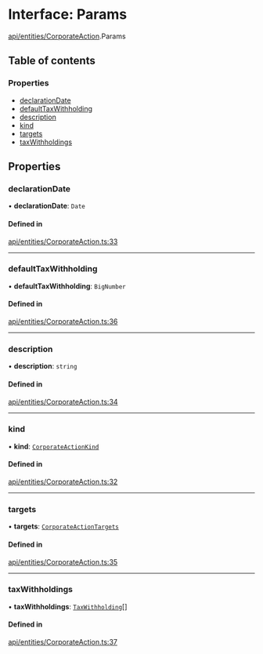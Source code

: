 # Interface: Params

[api/entities/CorporateAction](../wiki/api.entities.CorporateAction).Params

## Table of contents

### Properties

- [declarationDate](../wiki/api.entities.CorporateAction.Params#declarationdate)
- [defaultTaxWithholding](../wiki/api.entities.CorporateAction.Params#defaulttaxwithholding)
- [description](../wiki/api.entities.CorporateAction.Params#description)
- [kind](../wiki/api.entities.CorporateAction.Params#kind)
- [targets](../wiki/api.entities.CorporateAction.Params#targets)
- [taxWithholdings](../wiki/api.entities.CorporateAction.Params#taxwithholdings)

## Properties

### declarationDate

• **declarationDate**: `Date`

#### Defined in

[api/entities/CorporateAction.ts:33](https://github.com/PolymathNetwork/polymesh-sdk/blob/c37bc05d/src/api/entities/CorporateAction.ts#L33)

___

### defaultTaxWithholding

• **defaultTaxWithholding**: `BigNumber`

#### Defined in

[api/entities/CorporateAction.ts:36](https://github.com/PolymathNetwork/polymesh-sdk/blob/c37bc05d/src/api/entities/CorporateAction.ts#L36)

___

### description

• **description**: `string`

#### Defined in

[api/entities/CorporateAction.ts:34](https://github.com/PolymathNetwork/polymesh-sdk/blob/c37bc05d/src/api/entities/CorporateAction.ts#L34)

___

### kind

• **kind**: [`CorporateActionKind`](../wiki/api.entities.CorporateActionBase.types.CorporateActionKind)

#### Defined in

[api/entities/CorporateAction.ts:32](https://github.com/PolymathNetwork/polymesh-sdk/blob/c37bc05d/src/api/entities/CorporateAction.ts#L32)

___

### targets

• **targets**: [`CorporateActionTargets`](../wiki/api.entities.CorporateActionBase.types.CorporateActionTargets)

#### Defined in

[api/entities/CorporateAction.ts:35](https://github.com/PolymathNetwork/polymesh-sdk/blob/c37bc05d/src/api/entities/CorporateAction.ts#L35)

___

### taxWithholdings

• **taxWithholdings**: [`TaxWithholding`](../wiki/api.entities.CorporateActionBase.types.TaxWithholding)[]

#### Defined in

[api/entities/CorporateAction.ts:37](https://github.com/PolymathNetwork/polymesh-sdk/blob/c37bc05d/src/api/entities/CorporateAction.ts#L37)
